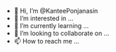 - 👋 Hi, I’m @KanteePonjanasin
- 👀 I’m interested in ...
- 🌱 I’m currently learning ...
- 💞️ I’m looking to collaborate on ...
- 📫 How to reach me ...

<!---
KanteePonjanasin/KanteePonjanasin is a ✨ special ✨ repository because its `README.md` (this file) appears on your GitHub profile.
You can click the Preview link to take a look at your changes.
--->
